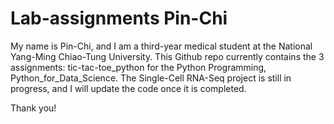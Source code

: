# Lab-assignments Pin-Chi
My name is Pin-Chi, and I am a third-year medical student at the National Yang-Ming Chiao-Tung University. This Github repo currently contains the 3 assignments: tic-tac-toe_python for the Python Programming, Python_for_Data_Science. The Single-Cell RNA-Seq project is still in progress, and I will update the code once it is completed.

Thank you!
